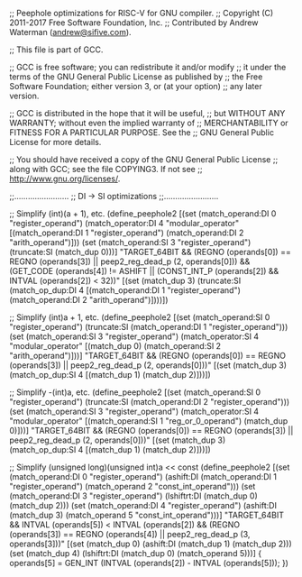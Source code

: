 ;; Peephole optimizations for RISC-V for GNU compiler.
;; Copyright (C) 2011-2017 Free Software Foundation, Inc.
;; Contributed by Andrew Waterman (andrew@sifive.com).

;; This file is part of GCC.

;; GCC is free software; you can redistribute it and/or modify
;; it under the terms of the GNU General Public License as published by
;; the Free Software Foundation; either version 3, or (at your option)
;; any later version.

;; GCC is distributed in the hope that it will be useful,
;; but WITHOUT ANY WARRANTY; without even the implied warranty of
;; MERCHANTABILITY or FITNESS FOR A PARTICULAR PURPOSE.  See the
;; GNU General Public License for more details.

;; You should have received a copy of the GNU General Public License
;; along with GCC; see the file COPYING3.  If not see
;; <http://www.gnu.org/licenses/>.


;;........................
;; DI -> SI optimizations
;;........................

;; Simplify (int)(a + 1), etc.
(define_peephole2
  [(set (match_operand:DI 0 "register_operand")
	(match_operator:DI 4 "modular_operator"
	  [(match_operand:DI 1 "register_operand")
	   (match_operand:DI 2 "arith_operand")]))
   (set (match_operand:SI 3 "register_operand")
	(truncate:SI (match_dup 0)))]
  "TARGET_64BIT && (REGNO (operands[0]) == REGNO (operands[3]) || peep2_reg_dead_p (2, operands[0]))
   && (GET_CODE (operands[4]) != ASHIFT || (CONST_INT_P (operands[2]) && INTVAL (operands[2]) < 32))"
  [(set (match_dup 3)
	  (truncate:SI
	     (match_op_dup:DI 4 
	       [(match_operand:DI 1 "register_operand")
		(match_operand:DI 2 "arith_operand")])))])

;; Simplify (int)a + 1, etc.
(define_peephole2
  [(set (match_operand:SI 0 "register_operand")
	(truncate:SI (match_operand:DI 1 "register_operand")))
   (set (match_operand:SI 3 "register_operand")
	(match_operator:SI 4 "modular_operator"
	  [(match_dup 0)
	   (match_operand:SI 2 "arith_operand")]))]
  "TARGET_64BIT && (REGNO (operands[0]) == REGNO (operands[3]) || peep2_reg_dead_p (2, operands[0]))"
  [(set (match_dup 3)
	(match_op_dup:SI 4 [(match_dup 1) (match_dup 2)]))])

;; Simplify -(int)a, etc.
(define_peephole2
  [(set (match_operand:SI 0 "register_operand")
	(truncate:SI (match_operand:DI 2 "register_operand")))
   (set (match_operand:SI 3 "register_operand")
	(match_operator:SI 4 "modular_operator"
	  [(match_operand:SI 1 "reg_or_0_operand")
	   (match_dup 0)]))]
  "TARGET_64BIT && (REGNO (operands[0]) == REGNO (operands[3]) || peep2_reg_dead_p (2, operands[0]))"
  [(set (match_dup 3)
	(match_op_dup:SI 4 [(match_dup 1) (match_dup 2)]))])

;; Simplify (unsigned long)(unsigned int)a << const
(define_peephole2
  [(set (match_operand:DI 0 "register_operand")
	(ashift:DI (match_operand:DI 1 "register_operand")
		   (match_operand 2 "const_int_operand")))
   (set (match_operand:DI 3 "register_operand")
	(lshiftrt:DI (match_dup 0) (match_dup 2)))
   (set (match_operand:DI 4 "register_operand")
	(ashift:DI (match_dup 3) (match_operand 5 "const_int_operand")))]
  "TARGET_64BIT
   && INTVAL (operands[5]) < INTVAL (operands[2])
   && (REGNO (operands[3]) == REGNO (operands[4])
       || peep2_reg_dead_p (3, operands[3]))"
  [(set (match_dup 0)
	(ashift:DI (match_dup 1) (match_dup 2)))
   (set (match_dup 4)
	(lshiftrt:DI (match_dup 0) (match_operand 5)))]
{
  operands[5] = GEN_INT (INTVAL (operands[2]) - INTVAL (operands[5]));
})
